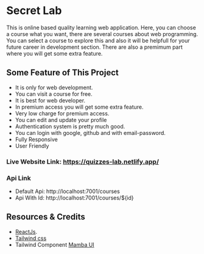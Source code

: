 

# Secret Lab

This is online based quality learning web application. Here, you can choose a course what you want, there are several courses about web programming. You can select a course to explore this and also it will be helpfull for your future career in development section. There are also a premimum part where you will get some extra feature.

## Some Feature of This Project
* It is only for web development.
* You can visit a course for free.
* It is best for web developer.
* In premium access you will get some extra feature.
* Very low charge for premium access.
* You can edit and update your profile
* Authentication system is pretty much good.
* You can login with google, github and with email-password.
* Fully Responsive
* User Friendly

### Live Website Link: https://quizzes-lab.netlify.app/

### Api Link
* Default Api: http://localhost:7001/courses
* Api With Id: http://localhost:7001/courses/${id}

## Resources & Credits
* [ReactJs](https://reactjs.org/).
* [Tailwind css](https://tailwindcss.com/docs/installation)
* Tailwind Component [Mamba UI](https://www.mambaui.com/components)






